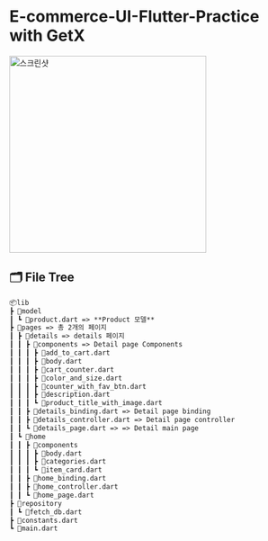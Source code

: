 # E-commerce-UI-Flutter-Practice with GetX

<img width="350" alt="스크린샷" src="https://user-images.githubusercontent.com/28912774/144739393-8ed16137-ade1-4537-bec9-9f689efcc69c.gif">

## 🗂 File Tree

```markdown
📦lib
┣ 📂model
┃ ┗ 📜product.dart => **Product 모델**
┣ 📂pages => 총 2개의 페이지
┃ ┣ 📂details => details 페이지
┃ ┃ ┣ 📂components => Detail page Components
┃ ┃ ┃ ┣ 📜add_to_cart.dart
┃ ┃ ┃ ┣ 📜body.dart
┃ ┃ ┃ ┣ 📜cart_counter.dart
┃ ┃ ┃ ┣ 📜color_and_size.dart
┃ ┃ ┃ ┣ 📜counter_with_fav_btn.dart
┃ ┃ ┃ ┣ 📜description.dart
┃ ┃ ┃ ┗ 📜product_title_with_image.dart
┃ ┃ ┣ 📜details_binding.dart => Detail page binding
┃ ┃ ┣ 📜details_controller.dart => Detail page controller
┃ ┃ ┗ 📜details_page.dart => => Detail main page
┃ ┗ 📂home
┃ ┃ ┣ 📂components
┃ ┃ ┃ ┣ 📜body.dart
┃ ┃ ┃ ┣ 📜categories.dart
┃ ┃ ┃ ┗ 📜item_card.dart
┃ ┃ ┣ 📜home_binding.dart
┃ ┃ ┣ 📜home_controller.dart
┃ ┃ ┗ 📜home_page.dart
┣ 📂repository
┃ ┗ 📜fetch_db.dart
┣ 📜constants.dart
┗ 📜main.dart
```
